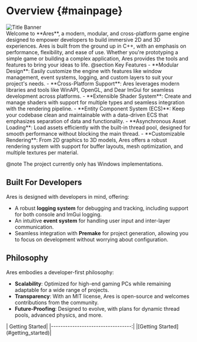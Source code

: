 Overview {#mainpage}
========================
<div class="title_banner">
	<img class="banner_image" src="../images/Ares_Banner_LM.png" alt="Title Banner">
</div>
Welcome to **Ares**, a modern, modular, and cross-platform game engine designed to empower developers to build immersive 2D and 3D experiences. Ares is built from the ground up in C++, with an emphasis on performance, flexibility, and ease of use. Whether you're prototyping a simple game or building a complex application, Ares provides the tools and features to bring your ideas to life.
@section Key Features
 - **Modular Design**: Easily customize the engine with features like window management, event systems, logging, and custom layers to suit your project's needs.
 - **Cross-Platform Support**: Ares leverages modern libraries and tools like WinAPI, OpenGL, and Dear ImGui for seamless development  across platforms.
 - **Extensible Shader System**: Create and manage shaders with support for multiple types and seamless integration with the rendering pipeline.
 - **Entity Component System (ECS)**: Keep your codebase clean and maintainable with a data-driven ECS that emphasizes separation of data and functionality.
 - **Asynchronous Asset Loading**: Load assets efficiently with the built-in thread pool, designed for smooth performance without blocking the main thread.
 - **Customizable Rendering**: From 2D graphics to 3D models, Ares offers a robust rendering system with support for buffer layouts, mesh optimization, and multiple textures per material.
 
@note The project currently only has Windows implementations.
## Built For Developers
Ares is designed with developers in mind, offering:
- A robust **logging system** for debugging and tracking, including support for both console and ImGui logging.
- An intuitive **event system** for handling user input and inter-layer communication.
- Seamless integration with **Premake** for project generation, allowing you to focus on development without worrying about configuration.
## Philosophy
Ares embodies a developer-first philosophy:
- **Scalability**: Optimized for high-end gaming PCs while remaining adaptable for a wide range of projects.
- **Transparency**: With an MIT license, Ares is open-source and welcomes contributions from the community.
- **Future-Proofing**: Designed to evolve, with plans for dynamic thread pools, advanced physics, and more.
<div class="section_buttons">
|                    Getting Started|
|----------------------------------:|
|[Getting Started](#getting_started)|
</div>
